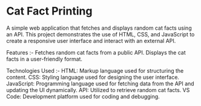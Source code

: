 # Cat Fact Printing

A simple web application that fetches and displays random cat facts using an API. This project demonstrates the use of HTML, CSS, and JavaScript to create a responsive user interface and interact with an external API.

Features :-
Fetches random cat facts from a public API.
Displays the cat facts in a user-friendly format.

Technologies Used :-
HTML: Markup language used for structuring the content.
CSS: Styling language used for designing the user interface.
JavaScript: Programming language used for fetching data from the API and updating the UI dynamically.
API: Utilized to retrieve random cat facts.
VS Code: Development platform used for coding and debugging.
